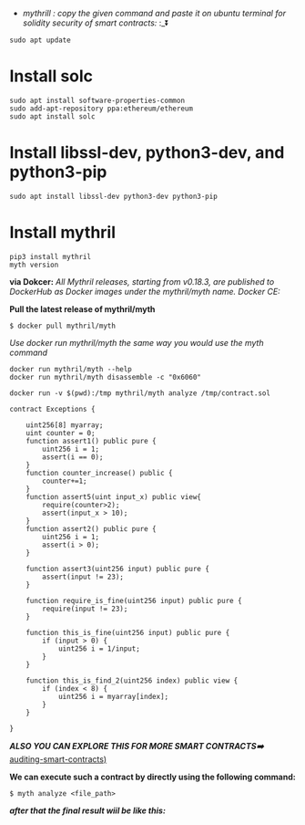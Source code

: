 - *mythrill : copy the given command and paste it on ubuntu terminal for solidity security of smart contracts:*
:_⏬
```
sudo apt update
```
# Install solc
```
sudo apt install software-properties-common
sudo add-apt-repository ppa:ethereum/ethereum
sudo apt install solc
```
# Install libssl-dev, python3-dev, and python3-pip
```
sudo apt install libssl-dev python3-dev python3-pip
```
# Install mythril
```
pip3 install mythril
myth version
```


**via Dokcer:**
*All Mythril releases, starting from v0.18.3, are published to DockerHub as Docker images under the mythril/myth name.*
*Docker CE:*

**Pull the latest release of mythril/myth**
```
$ docker pull mythril/myth
```


*Use docker run *mythril/myth* the same way you would use the myth command*
```
docker run mythril/myth --help
docker run mythril/myth disassemble -c "0x6060"

```

```
docker run -v $(pwd):/tmp mythril/myth analyze /tmp/contract.sol
```

```
contract Exceptions {

    uint256[8] myarray;
    uint counter = 0;
    function assert1() public pure {
        uint256 i = 1;
        assert(i == 0);
    }
    function counter_increase() public {
        counter+=1;
    }
    function assert5(uint input_x) public view{
        require(counter>2);
        assert(input_x > 10);
    }
    function assert2() public pure {
        uint256 i = 1;
        assert(i > 0);
    }

    function assert3(uint256 input) public pure {
        assert(input != 23);
    }

    function require_is_fine(uint256 input) public pure {
        require(input != 23);
    }

    function this_is_fine(uint256 input) public pure {
        if (input > 0) {
            uint256 i = 1/input;
        }
    }

    function this_is_find_2(uint256 index) public view {
        if (index < 8) {
            uint256 i = myarray[index];
        }
    }

}

```

***ALSO YOU CAN EXPLORE THIS FOR MORE SMART CONTRACTS➡️***
[auditing-smart-contracts)](https://hackenproof.com/blog/for-hackers/how-to-use-slither-for-auditing-smart-contracts)

**We can execute such a contract by directly using the following command:**

```
$ myth analyze <file_path>

```


***after that the final result wiil be like this:***
